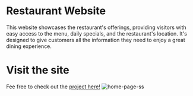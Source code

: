 # Restaurant Website
This website showcases the restaurant's offerings, providing visitors with easy access to the menu, daily specials, and the restaurant's location. It's designed to give customers all the information they need to enjoy a great dining experience.

# Visit the site
Fee free to check out the [project here!](https://dieg00tfb.github.io/Restaurant-Website/)
![home-page-ss](https://github.com/user-attachments/assets/c15ff302-a1da-40b5-bb02-a1dd70511565)
